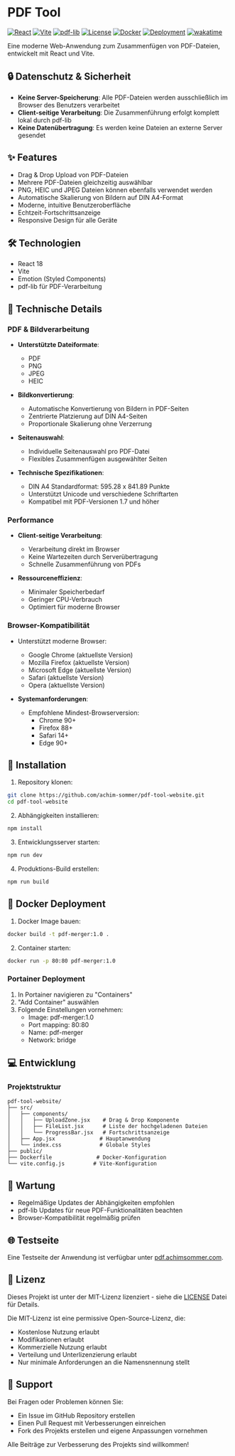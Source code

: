 # PDF Tool

[![React](https://img.shields.io/badge/React-18-61DAFB?logo=react&logoColor=white)](https://reactjs.org/)
[![Vite](https://img.shields.io/badge/Vite-4-646CFF?logo=vite&logoColor=white)](https://vitejs.dev/)
[![pdf-lib](https://img.shields.io/badge/pdf--lib-latest-blue)](https://pdf-lib.js.org/)
[![License](https://img.shields.io/badge/License-MIT-green)](LICENSE)
[![Docker](https://img.shields.io/badge/Docker-Supported-2496ED?logo=docker&logoColor=white)](https://www.docker.com/)
[![Deployment](https://img.shields.io/badge/Deployment-Portainer-blue)](https://www.portainer.io/)
[![wakatime](https://wakatime.com/badge/user/677681b3-49a8-4ab2-a967-cffb857c9d96/project/8082dc88-9c23-4e1e-90d2-74b5d4e59744.svg)](https://wakatime.com/badge/user/677681b3-49a8-4ab2-a967-cffb857c9d96/project/8082dc88-9c23-4e1e-90d2-74b5d4e59744)

Eine moderne Web-Anwendung zum Zusammenfügen von PDF-Dateien, entwickelt mit React und Vite.

## 🔒 Datenschutz & Sicherheit

- **Keine Server-Speicherung**: Alle PDF-Dateien werden ausschließlich im Browser des Benutzers verarbeitet
- **Client-seitige Verarbeitung**: Die Zusammenführung erfolgt komplett lokal durch pdf-lib
- **Keine Datenübertragung**: Es werden keine Dateien an externe Server gesendet

## ✨ Features

- Drag & Drop Upload von PDF-Dateien
- Mehrere PDF-Dateien gleichzeitig auswählbar
- PNG, HEIC und JPEG Dateien können ebenfalls verwendet werden
- Automatische Skalierung von Bildern auf DIN A4-Format
- Moderne, intuitive Benutzeroberfläche
- Echtzeit-Fortschrittsanzeige
- Responsive Design für alle Geräte

## 🛠 Technologien

- React 18
- Vite
- Emotion (Styled Components)
- pdf-lib für PDF-Verarbeitung

## 🔧 Technische Details

### PDF & Bildverarbeitung

- **Unterstützte Dateiformate**: 
  - PDF
  - PNG
  - JPEG
  - HEIC

- **Bildkonvertierung**:
  - Automatische Konvertierung von Bildern in PDF-Seiten
  - Zentrierte Platzierung auf DIN A4-Seiten
  - Proportionale Skalierung ohne Verzerrung

- **Seitenauswahl**:
  - Individuelle Seitenauswahl pro PDF-Datei
  - Flexibles Zusammenfügen ausgewählter Seiten

- **Technische Spezifikationen**:
  - DIN A4 Standardformat: 595.28 x 841.89 Punkte
  - Unterstützt Unicode und verschiedene Schriftarten
  - Kompatibel mit PDF-Versionen 1.7 und höher

### Performance

- **Client-seitige Verarbeitung**:
  - Verarbeitung direkt im Browser
  - Keine Wartezeiten durch Serverübertragung
  - Schnelle Zusammenführung von PDFs

- **Ressourceneffizienz**:
  - Minimaler Speicherbedarf
  - Geringer CPU-Verbrauch
  - Optimiert für moderne Browser

### Browser-Kompatibilität

- Unterstützt moderne Browser:
  - Google Chrome (aktuellste Version)
  - Mozilla Firefox (aktuellste Version)
  - Microsoft Edge (aktuellste Version)
  - Safari (aktuellste Version)
  - Opera (aktuellste Version)

- **Systemanforderungen**:
  - Empfohlene Mindest-Browserversion: 
    - Chrome 90+
    - Firefox 88+
    - Safari 14+
    - Edge 90+

## 🚀 Installation

1. Repository klonen:
```bash
git clone https://github.com/achim-sommer/pdf-tool-website.git
cd pdf-tool-website
```

2. Abhängigkeiten installieren:
```bash
npm install
```

3. Entwicklungsserver starten:
```bash
npm run dev
```

4. Produktions-Build erstellen:
```bash
npm run build
```

## 🐳 Docker Deployment

1. Docker Image bauen:
```bash
docker build -t pdf-merger:1.0 .
```

2. Container starten:
```bash
docker run -p 80:80 pdf-merger:1.0
```

### Portainer Deployment

1. In Portainer navigieren zu "Containers"
2. "Add Container" auswählen
3. Folgende Einstellungen vornehmen:
   - Image: pdf-merger:1.0
   - Port mapping: 80:80
   - Name: pdf-merger
   - Network: bridge

## 💻 Entwicklung

### Projektstruktur

```
pdf-tool-website/
├── src/
│   ├── components/
│   │   ├── UploadZone.jsx    # Drag & Drop Komponente
│   │   ├── FileList.jsx      # Liste der hochgeladenen Dateien
│   │   └── ProgressBar.jsx   # Fortschrittsanzeige
│   ├── App.jsx              # Hauptanwendung
│   └── index.css            # Globale Styles
├── public/
├── Dockerfile              # Docker-Konfiguration
└── vite.config.js         # Vite-Konfiguration
```

## 🔧 Wartung

- Regelmäßige Updates der Abhängigkeiten empfohlen
- pdf-lib Updates für neue PDF-Funktionalitäten beachten
- Browser-Kompatibilität regelmäßig prüfen

## 🌐 Testseite

Eine Testseite der Anwendung ist verfügbar unter [pdf.achimsommer.com](http://pdf.achimsommer.com).

## 📝 Lizenz

Dieses Projekt ist unter der MIT-Lizenz lizenziert - siehe die [LICENSE](LICENSE) Datei für Details.

Die MIT-Lizenz ist eine permissive Open-Source-Lizenz, die:
- Kostenlose Nutzung erlaubt
- Modifikationen erlaubt
- Kommerzielle Nutzung erlaubt
- Verteilung und Unterlizenzierung erlaubt
- Nur minimale Anforderungen an die Namensnennung stellt

## 🤝 Support

Bei Fragen oder Problemen können Sie:
- Ein Issue im GitHub Repository erstellen
- Einen Pull Request mit Verbesserungen einreichen
- Fork des Projekts erstellen und eigene Anpassungen vornehmen

Alle Beiträge zur Verbesserung des Projekts sind willkommen!
